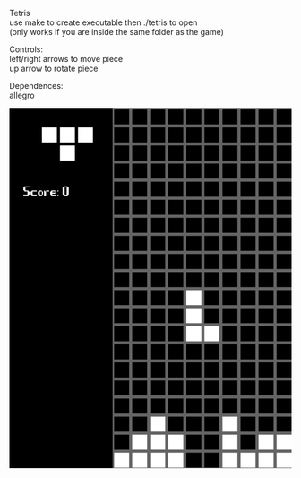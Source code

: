 Tetris  
use make to create executable then ./tetris to open  
(only works if you are inside the same folder as the game)  

Controls:  
left/right arrows to move piece  
up arrow to rotate piece  

Dependences:  
allegro  

![](screenshot.png)
